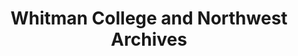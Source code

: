 ---
layout: repo
title: "Whitman College and Northwest Archives"
id: 25696
permalink: repos/25696/
---